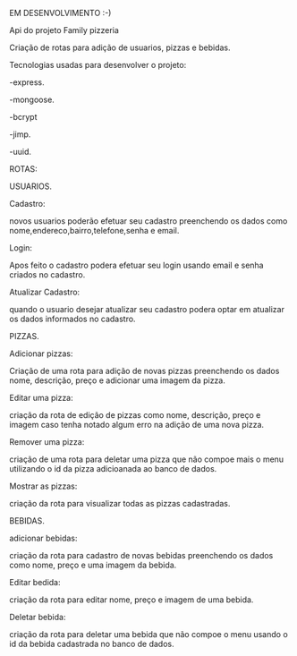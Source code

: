 EM DESENVOLVIMENTO :-)

Api do projeto Family pizzeria

Criação de rotas para adição de usuarios, pizzas e bebidas.

Tecnologias usadas para desenvolver o projeto:

-express.

-mongoose.

-bcrypt

-jimp.

-uuid.

ROTAS:

USUARIOS.

Cadastro:

novos usuarios poderão efetuar seu cadastro preenchendo os dados como nome,endereco,bairro,telefone,senha e email.

Login:

Apos feito o cadastro podera efetuar seu login usando email e senha criados no cadastro.

Atualizar Cadastro:

quando o usuario desejar atualizar seu cadastro podera optar em atualizar os dados informados no cadastro.

PIZZAS.

Adicionar pizzas:

Criação de uma rota para adição de novas pizzas preenchendo os dados nome, descrição, preço e adicionar uma imagem da pizza.

Editar uma pizza:

criação da rota de edição de pizzas como nome, descrição, preço e imagem caso tenha notado algum erro na adição de uma nova pizza.

Remover uma pizza:

criação de uma rota para deletar uma pizza que não compoe mais o menu utilizando o id da pizza adicioanada ao banco de dados.

Mostrar as pizzas:

criação da rota para visualizar todas as pizzas cadastradas.

BEBIDAS.

adicionar bebidas:

criação da rota para cadastro de novas bebidas preenchendo os dados como nome, preço e uma imagem da bebida.

Editar bedida:

criação da rota para editar nome, preço e imagem de uma bebida.

Deletar bebida:

criação da rota para deletar uma bebida que não compoe o menu usando o id da bebida cadastrada no banco de dados.
